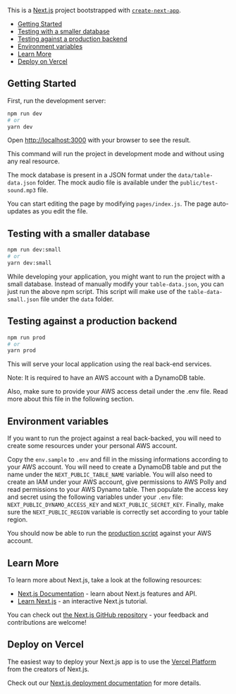 This is a [Next.js](https://nextjs.org/) project bootstrapped with [`create-next-app`](https://github.com/vercel/next.js/tree/canary/packages/create-next-app).

- [Getting Started](#getting-started)
- [Testing with a smaller database](#testing-with-a-smaller-database)
- [Testing against a production backend](#testing-against-a-production-backend)
- [Environment variables](#environment-variables)
- [Learn More](#learn-more)
- [Deploy on Vercel](#deploy-on-vercel)

## Getting Started

First, run the development server:

```bash
npm run dev
# or
yarn dev
```

Open [http://localhost:3000](http://localhost:3000) with your browser to see the result.

This command will run the project in development mode and without using any real resource.

The mock database is present in a JSON format under the `data/table-data.json` folder.
The mock audio file is available under the `public/test-sound.mp3` file.

You can start editing the page by modifying `pages/index.js`. The page auto-updates as you edit the file.

## Testing with a smaller database

```bash
npm run dev:small
# or
yarn dev:small
```

While developing your application, you might want to run the project with a small database.
Instead of manually modify your `table-data.json`, you can just run the above npm script.
This script will make use of the `table-data-small.json` file under the `data` folder.

## Testing against a production backend

```bash
npm run prod
# or
yarn prod
```

This will serve your local application using the real back-end services.

Note: It is required to have an AWS account with a DynamoDB table.

Also, make sure to provide your AWS access detail under the .env file.
Read more about this file in the following section.

## Environment variables

If you want to run the project against a real back-backed, you will need to create some resources
under your personal AWS account.

Copy the `env.sample` to `.env` and fill in the missing informations according to your AWS account.
You will need to create a DynamoDB table and put the name under the `NEXT_PUBLIC_TABLE_NAME` variable.
You will also need to create an IAM under your AWS account, give permissions to AWS Polly and read
permissions to your AWS Dynamo table.
Then populate the access key and secret using the following variables under your `.env` file:
`NEXT_PUBLIC_DYNAMO_ACCESS_KEY` and `NEXT_PUBLIC_SECRET_KEY`.
Finally, make sure the `NEXT_PUBLIC_REGION` variable is correctly set according to your table region.

You should now be able to run the [production script](#testing-against-a-production-backend)
against your AWS account.

## Learn More

To learn more about Next.js, take a look at the following resources:

- [Next.js Documentation](https://nextjs.org/docs) - learn about Next.js features and API.
- [Learn Next.js](https://nextjs.org/learn) - an interactive Next.js tutorial.

You can check out [the Next.js GitHub repository](https://github.com/vercel/next.js/) - your feedback and contributions are welcome!

## Deploy on Vercel

The easiest way to deploy your Next.js app is to use the [Vercel Platform](https://vercel.com/new?utm_medium=default-template&filter=next.js&utm_source=create-next-app&utm_campaign=create-next-app-readme) from the creators of Next.js.

Check out our [Next.js deployment documentation](https://nextjs.org/docs/deployment) for more details.
